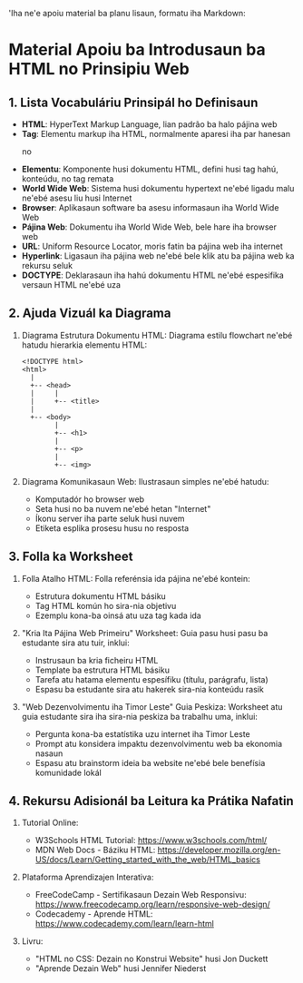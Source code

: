 'Iha ne'e apoiu material ba planu lisaun, formatu iha Markdown:

# Material Apoiu ba Introdusaun ba HTML no Prinsipiu Web

## 1. Lista Vocabuláriu Prinsipál ho Definisaun

- **HTML**: HyperText Markup Language, lian padrão ba halo pájina web
- **Tag**: Elementu markup iha HTML, normalmente aparesi iha par hanesan <p> no </p>
- **Elementu**: Komponente husi dokumentu HTML, defini husi tag hahú, konteúdu, no tag remata
- **World Wide Web**: Sistema husi dokumentu hypertext ne'ebé ligadu malu ne'ebé asesu liu husi Internet
- **Browser**: Aplikasaun software ba asesu informasaun iha World Wide Web
- **Pájina Web**: Dokumentu iha World Wide Web, bele hare iha browser web
- **URL**: Uniform Resource Locator, moris fatin ba pájina web iha internet
- **Hyperlink**: Ligasaun iha pájina web ne'ebé bele klik atu ba pájina web ka rekursu seluk
- **DOCTYPE**: Deklarasaun iha hahú dokumentu HTML ne'ebé espesifika versaun HTML ne'ebé uza

## 2. Ajuda Vizuál ka Diagrama

1. Diagrama Estrutura Dokumentu HTML:
   Diagrama estilu flowchart ne'ebé hatudu hierarkia elementu HTML:
   ```
   <!DOCTYPE html>
   <html>
     |
     +-- <head>
     |     |
     |     +-- <title>
     |
     +-- <body>
           |
           +-- <h1>
           |
           +-- <p>
           |
           +-- <img>
   ```

2. Diagrama Komunikasaun Web:
   Ilustrasaun simples ne'ebé hatudu:
   - Komputadór ho browser web
   - Seta husi no ba nuvem ne'ebé hetan "Internet"
   - Íkonu server iha parte seluk husi nuvem
   - Etiketa esplika prosesu husu no resposta

## 3. Folla ka Worksheet

1. Folla Atalho HTML:
   Folla referénsia ida pájina ne'ebé kontein:
   - Estrutura dokumentu HTML básiku
   - Tag HTML komún ho sira-nia objetivu
   - Ezemplu kona-ba oinsá atu uza tag kada ida

2. "Kria Ita Pájina Web Primeiru" Worksheet:
   Guia pasu husi pasu ba estudante sira atu tuir, inklui:
   - Instrusaun ba kria ficheiru HTML
   - Template ba estrutura HTML básiku
   - Tarefa atu hatama elementu espesífiku (títulu, parágrafu, lista)
   - Espasu ba estudante sira atu hakerek sira-nia konteúdu rasik

3. "Web Dezenvolvimentu iha Timor Leste" Guia Peskiza:
   Worksheet atu guia estudante sira iha sira-nia peskiza ba trabalhu uma, inklui:
   - Pergunta kona-ba estatístika uzu internet iha Timor Leste
   - Prompt atu konsidera impaktu dezenvolvimentu web ba ekonomia nasaun
   - Espasu atu brainstorm ideia ba website ne'ebé bele benefísia komunidade lokál

## 4. Rekursu Adisionál ba Leitura ka Prátika Nafatin

1. Tutorial Online:
   - W3Schools HTML Tutorial: https://www.w3schools.com/html/
   - MDN Web Docs - Báziku HTML: https://developer.mozilla.org/en-US/docs/Learn/Getting_started_with_the_web/HTML_basics

2. Plataforma Aprendizajen Interativa:
   - FreeCodeCamp - Sertifikasaun Dezain Web Responsivu: https://www.freecodecamp.org/learn/responsive-web-design/
   - Codecademy - Aprende HTML: https://www.codecademy.com/learn/learn-html

3. Livru:
   - "HTML no CSS: Dezain no Konstrui Website" husi Jon Duckett
   - "Aprende Dezain Web" husi Jennifer Niederst